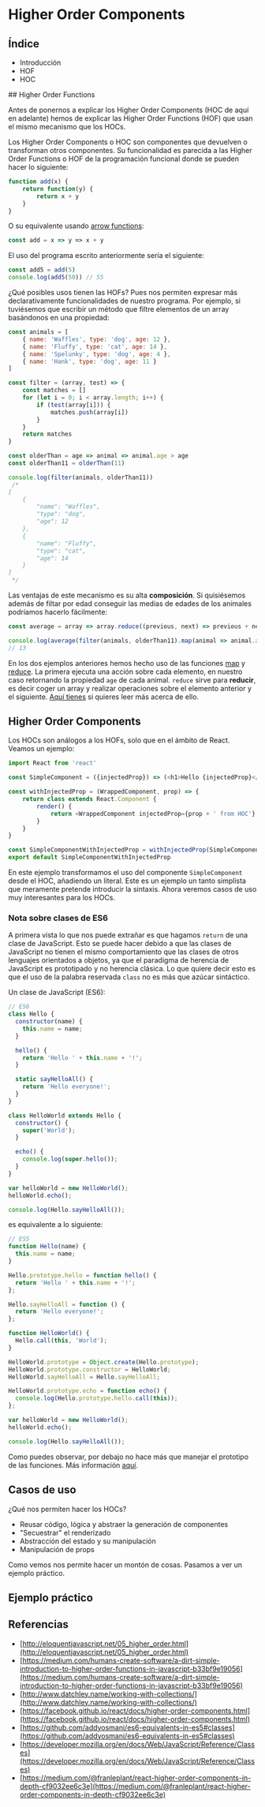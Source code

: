 # Higher Order Components

## Índice

* Introducción
* HOF
* HOC

## Higher Order Functions

Antes de ponernos a explicar los Higher Order Components (HOC de aquí en adelante) hemos de explicar las Higher Order Functions (HOF) que usan el mismo mecanismo que los HOCs.

Los Higher Order Components o HOC son componentes que devuelven o transforman otros componentes. Su funcionalidad es parecida a las Higher Order Functions o HOF de la programación funcional donde se pueden hacer lo siguiente:

```javascript
function add(x) {
    return function(y) {
        return x + y
    }
}
```

O su equivalente usando [arrow functions](https://developer.mozilla.org/en/docs/Web/JavaScript/Reference/Functions/Arrow_functions):

```javascript
const add = x => y => x + y
```

El uso del programa escrito anteriormente sería el siguiente:

```javascript
const add5 = add(5)
console.log(add5(50)) // 55
```

¿Qué posibles usos tienen las HOFs? Pues nos permiten expresar más declarativamente funcionalidades de nuestro programa. Por ejemplo, si tuviésemos que escribir un método que filtre elementos de un array basándonos en una propiedad:

```javascript
const animals = [
    { name: 'Waffles', type: 'dog', age: 12 },
    { name: 'Fluffy', type: 'cat', age: 14 },
    { name: 'Spelunky', type: 'dog', age: 4 },
    { name: 'Hank', type: 'dog', age: 11 }
]

const filter = (array, test) => {
    const matches = []
    for (let i = 0; i < array.length; i++) {
        if (test(array[i])) {
            matches.push(array[i])
        }
    }
    return matches
}

const olderThan = age => animal => animal.age > age
const olderThan11 = olderThan(11)

console.log(filter(animals, olderThan11))
 /*
[
    {
        "name": "Waffles",
        "type": "dog",
        "age": 12
    },
    {
        "name": "Fluffy",
        "type": "cat",
        "age": 14
    }
]
 */
```

Las ventajas de este mecanismo es su alta __composición__. Si quisiésemos además de filtar por edad conseguir las medias de edades de los animales podríamos hacerlo fácilmente:

```javascript
const average = array => array.reduce((previous, next) => previous + next) / array.length

console.log(average(filter(animals, olderThan11).map(animal => animal.age)))
// 13
```

En los dos ejemplos anteriores hemos hecho uso de las funciones [map](https://developer.mozilla.org/en/docs/Web/JavaScript/Reference/Global_Objects/Array/map) y [reduce](https://developer.mozilla.org/en/docs/Web/JavaScript/Reference/Global_Objects/Array/reduce). La primera ejecuta una acción sobre cada elemento, en nuestro caso retornando la propiedad `age` de cada animal. `reduce` sirve para __reducir__, es decir coger un array y realizar operaciones sobre el elemento anterior y el siguiente. [Aquí tienes](http://www.datchley.name/working-with-collections/) si quieres leer más acerca de ello.

## Higher Order Components

Los HOCs son análogos a los HOFs, solo que en el ámbito de React. Veamos un ejemplo:

```javascript
import React from 'react'

const SimpleComponent = ({injectedProp}) => (<h1>Hello {injectedProp}</h1>)

const withInjectedProp = (WrappedComponent, prop) => {
    return class extends React.Component {
        render() {
            return <WrappedComponent injectedProp={prop + ' from HOC'} />
        }
    }
}

const SimpleComponentWithInjectedProp = withInjectedProp(SimpleComponent, 'world')
export default SimpleComponentWithInjectedProp
```

En este ejemplo transformamos el uso del componente `SimpleComponent` desde el HOC, añadiendo un literal. Este es un ejemplo un tanto simplista que meramente pretende introducir la sintaxis. Ahora veremos casos de uso muy interesantes para los HOCs.

### Nota sobre clases de ES6

A primera vista lo que nos puede extrañar es que hagamos `return` de una clase de JavaScript. Esto se puede hacer debido a que las clases de JavaScript no tienen el mismo comportamiento que las clases de otros lenguajes orientados a objetos, ya que el paradigma de herencia de JavaScript es prototipado y no herencia clásica. Lo que quiere decir esto es que el uso de la palabra reservada `class` no es más que azúcar sintáctico.

Un clase de JavaScript (ES6):

```javascript
// ES6
class Hello {
  constructor(name) {
    this.name = name;
  }

  hello() {
    return 'Hello ' + this.name + '!';
  }

  static sayHelloAll() {
    return 'Hello everyone!';
  }
}

class HelloWorld extends Hello {
  constructor() {
    super('World');
  }

  echo() {
    console.log(super.hello());
  }
}

var helloWorld = new HelloWorld();
helloWorld.echo();

console.log(Hello.sayHelloAll());
```

es equivalente a lo siguiente:

```javascript
// ES5
function Hello(name) {
  this.name = name;
}

Hello.prototype.hello = function hello() {
  return 'Hello ' + this.name + '!';
};

Hello.sayHelloAll = function () {
  return 'Hello everyone!';
};

function HelloWorld() {
  Hello.call(this, 'World');
}

HelloWorld.prototype = Object.create(Hello.prototype);
HelloWorld.prototype.constructor = HelloWorld;
HelloWorld.sayHelloAll = Hello.sayHelloAll;

HelloWorld.prototype.echo = function echo() {
  console.log(Hello.prototype.hello.call(this));
};

var helloWorld = new HelloWorld();
helloWorld.echo();

console.log(Hello.sayHelloAll());
```

Como puedes observar, por debajo no hace más que manejar el prototipo de las funciones. Más información [aquí](https://developer.mozilla.org/en/docs/Web/JavaScript/Reference/Classes).

## Casos de uso

¿Qué nos permiten hacer los HOCs?

* Reusar código, lógica y abstraer la generación de componentes
* "Secuestrar" el renderizado
* Abstracción del estado y su manipulación
* Manipulación de props

Como vemos nos permite hacer un montón de cosas. Pasamos a ver un ejemplo práctico.

## Ejemplo práctico



## Referencias

* [http://eloquentjavascript.net/05_higher_order.html](http://eloquentjavascript.net/05_higher_order.html)
* [https://medium.com/humans-create-software/a-dirt-simple-introduction-to-higher-order-functions-in-javascript-b33bf9e19056](https://medium.com/humans-create-software/a-dirt-simple-introduction-to-higher-order-functions-in-javascript-b33bf9e19056)
* [http://www.datchley.name/working-with-collections/](http://www.datchley.name/working-with-collections/)
* [https://facebook.github.io/react/docs/higher-order-components.html](https://facebook.github.io/react/docs/higher-order-components.html)
* [https://github.com/addyosmani/es6-equivalents-in-es5#classes](https://github.com/addyosmani/es6-equivalents-in-es5#classes)
* [https://developer.mozilla.org/en/docs/Web/JavaScript/Reference/Classes](https://developer.mozilla.org/en/docs/Web/JavaScript/Reference/Classes)
* [https://medium.com/@franleplant/react-higher-order-components-in-depth-cf9032ee6c3e](https://medium.com/@franleplant/react-higher-order-components-in-depth-cf9032ee6c3e)
